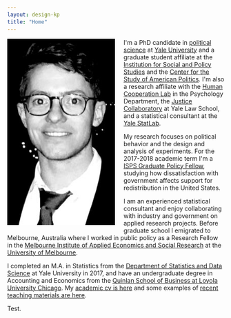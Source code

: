 ```yaml
---
layout: design-kp
title: "Home"
---
```

<img style="float: left; width: 250px; margin: 0 20px 10px 0" src="/assets/cropic.jpg" alt="pic" />

I'm a PhD candidate in [political science](https://politicalscience.yale.edu/) at [Yale University](https://www.yale.edu/) and a graduate student affiliate at the 
[Institution for Social and Policy Studies](https://isps.yale.edu/) and the 
[Center for the Study of American Politics](https://csap.yale.edu/).
I'm also a research affiliate with the [Human Cooperation Lab](http://davidrand-cooperation.com/lab/) in the Psychology Department, 
the [Justice Collaboratory](https://law.yale.edu/justice-collaboratory) at Yale Law School, and a statistical consultant at the [Yale StatLab](http://statlab.stat.yale.edu/).

My research focuses on political behavior and the design and analysis of experiments. 
For the 2017-2018 academic term I'm a [ISPS Graduate Policy Fellow](https://isps.yale.edu/team/directory/graduate-policy-fellow), 
studying how dissatisfaction with government affects support for redistribution in the United States.

I am an experienced statistical consultant and enjoy collaborating with industry and government on applied research projects. Before graduate school I emigrated to Melbourne, Australia where I worked in public policy as a Research 
Fellow in the [Melbourne Institute of Applied Economics and Social Research](http://melbourneinstitute.unimelb.edu.au/) at the 
[University of Melbourne](http://www.unimelb.edu.au/). 

I completed an M.A. in Statistics from the [Department of Statistics and Data Science](http://statistics.yale.edu/) at Yale University in 2017, and have an undergraduate degree in Accounting and Economics from the [Quinlan School of Business at Loyola University Chicago](https://www.luc.edu/quinlan/index.shtml). My [academic cv is here](https://kylepeyton.github.io/assets/Peyton_Kyle_CV.pdf) and some examples of [recent teaching materials are here](https://github.com/kylepeyton/PLSC504).

Test. 


